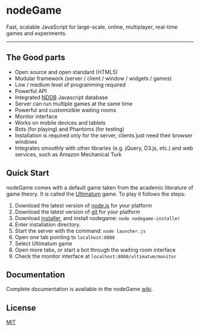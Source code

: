# nodeGame

Fast, scalable JavaScript for large-scale, online, multiplayer, real-time games
and experiments.

---

## The Good parts

 - Open source and open standard (HTML5)
 - Modular framework (server / client / window / widgets / games)
 - Low / medium level of programming required
 - Powerful API
 - Integrated
   [NDDB](http://nodegame.github.com/NDDB/docs/nddb.js.html)
   Javascript database
 - Server can run multiple games at the same time
 - Powerful and customizible waiting rooms
 - Monitor interface
 - Works on mobile devices and tablets
 - Bots (for playing) and Phantoms (for testing)
 - Installation is required only for the server, clients just need their browser windows
 - Integrates smoothly with other libraries (e.g. jQuery, D3.js, etc.)
   and web services, such as Amazon Mechanical Turk

## Quick Start

nodeGame comes with a default game taken from the academic literature
of game theory. It is called the
[Ultimatum](http://en.wikipedia.org/wiki/Ultimatum_game) game. To play
it follows the steps:


  1. Download the latest version of [node.js](http://nodejs.org) for
  your platform
  2. Download the latest version of [git](http://www.git-scm.com) for
  your platform
  3. Download [installer](http://nodegame.org/nodegame-installer.js), and install nodegame: `node nodegame-installer`
  4. Enter installation directory.
  5. Start the server with the command: `node launcher.js`
  6. Open one tab pointing to `localhost:8080`
  7. Select Ultimatum game
  8. Open more tabs, or start a bot through the waiting room interface
  7. Check the monitor interface at
  `localhost:8080/ultimatum/monitor`
  
## Documentation

Complete documentation is available in the nodeGame
[wiki](https://github.com/nodeGame/nodegame/wiki).

## License

[MIT](LICENSE)
